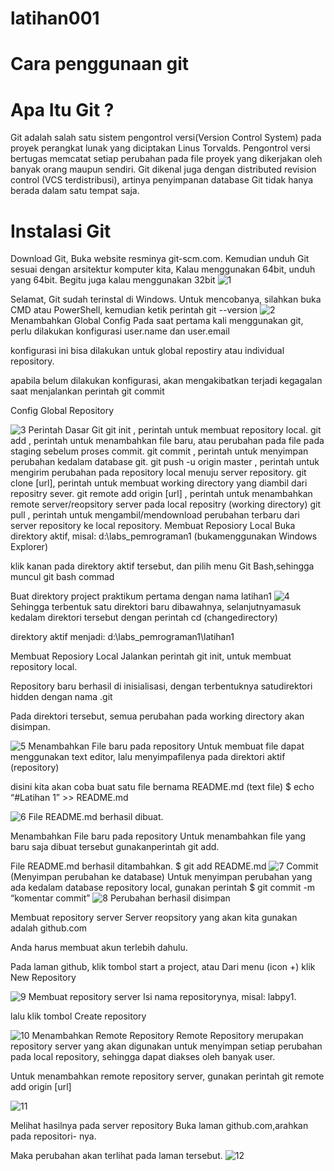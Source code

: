 # latihan001
# Cara penggunaan git
# Apa Itu Git ?
Git adalah salah satu sistem pengontrol versi(Version Control System) pada proyek perangkat lunak yang diciptakan Linus Torvalds.
Pengontrol versi bertugas memcatat setiap perubahan pada file proyek yang dikerjakan oleh banyak orang maupun sendiri.
Git dikenal juga dengan distributed revision control (VCS terdistribusi), artinya penyimpanan database Git tidak hanya berada dalam satu tempat saja.
# Instalasi Git
Download Git, Buka website resminya git-scm.com.
Kemudian unduh Git sesuai dengan arsitektur komputer kita, Kalau menggunakan 64bit, unduh yang 64bit. Begitu juga kalau menggunakan 32bit
![1](https://user-images.githubusercontent.com/57304587/69478215-a0f04800-0e22-11ea-994b-1384efebcd2d.png)

Selamat, Git sudah terinstal di Windows. Untuk mencobanya, silahkan buka CMD atau PowerShell, kemudian ketik perintah git --version
![2](https://user-images.githubusercontent.com/57304587/69478288-515e4c00-0e23-11ea-98f7-432aea224f15.png)
Menambahkan Global Config
Pada saat pertama kali menggunakan git, perlu dilakukan konfigurasi user.name dan user.email

konfigurasi ini bisa dilakukan untuk global repostiry atau individual repository.

apabila belum dilakukan konfigurasi, akan mengakibatkan terjadi kegagalan saat menjalankan perintah git commit

Config Global Repository

![3](https://user-images.githubusercontent.com/57304587/69478306-7226a180-0e23-11ea-81c6-c89918c45879.png)
Perintah Dasar Git
git init , perintah untuk membuat repository local.
git add , perintah untuk menambahkan file baru, atau perubahan pada file pada staging sebelum proses commit.
git commit , perintah untuk menyimpan perubahan kedalam database git.
git push -u origin master , perintah untuk mengirim perubahan pada repository local menuju server repository.
git clone [url], perintah untuk membuat working directory yang diambil dari repositry sever.
git remote add origin [url] , perintah untuk menambahkan remote server/reopsitory server pada local repositry (working directory)
git pull , perintah untuk mengambil/mendownload perubahan terbaru dari server repository ke local repository.
Membuat Reposiory Local
Buka direktory aktif, misal: d:\labs_pemrograman1 (bukamenggunakan Windows Explorer)

klik kanan pada direktory aktif tersebut, dan pilih menu Git Bash,sehingga muncul git bash commad

Buat direktory project praktikum pertama dengan nama latihan1
![4](https://user-images.githubusercontent.com/57304587/69478328-c9c50d00-0e23-11ea-86c6-1009c1f8137c.png)
Sehingga terbentuk satu direktori baru dibawahnya, selanjutnyamasuk kedalam direktori tersebut dengan perintah cd (changedirectory)

direktory aktif menjadi: d:\labs_pemrograman1\latihan1

Membuat Reposiory Local
Jalankan perintah git init, untuk membuat repository local.

Repository baru berhasil di inisialisasi, dengan terbentuknya satudirektori hidden dengan nama .git

Pada direktori tersebut, semua perubahan pada working directory akan disimpan.

![5](https://user-images.githubusercontent.com/57304587/69478367-0f81d580-0e24-11ea-8051-8ad2b9ab1c4e.png)
Menambahkan File baru pada repository
Untuk membuat file dapat menggunakan text editor, lalu menyimpafilenya pada direktori aktif (repository)

disini kita akan coba buat satu file bernama README.md (text file) $ echo “#Latihan 1” >> README.md

![6](https://user-images.githubusercontent.com/57304587/69478377-2e806780-0e24-11ea-9960-b6a44de1bfca.png)
File README.md berhasil dibuat.

Menambahkan File baru pada repository
Untuk menambahkan file yang baru saja dibuat tersebut gunakanperintah git add.

File README.md berhasil ditambahkan. $ git add README.md
![7](https://user-images.githubusercontent.com/57304587/69478384-566fcb00-0e24-11ea-8047-d2ca05bfea75.png)
Commit (Menyimpan perubahan ke database)
Untuk menyimpan perubahan yang ada kedalam database repository local, gunakan perintah $ git commit -m “komentar commit”
![8](https://user-images.githubusercontent.com/57304587/69478396-7d2e0180-0e24-11ea-8149-f39e85761675.png)
Perubahan berhasil disimpan

Membuat repository server
Server reopsitory yang akan kita gunakan adalah github.com

Anda harus membuat akun terlebih dahulu.

Pada laman github, klik tombol start a project, atau Dari menu (icon +) klik New Repository

![9](https://user-images.githubusercontent.com/57304587/69478419-a2227480-0e24-11ea-9834-c18d79d36076.png)
Membuat repository server
Isi nama repositorynya, misal: labpy1.

lalu klik tombol Create repository

![10](https://user-images.githubusercontent.com/57304587/69478452-ffb6c100-0e24-11ea-80fc-a980a2d977dd.png)
Menambahkan Remote Repository
Remote Repository merupakan repository server yang akan digunakan untuk menyimpan setiap perubahan pada local repository, sehingga dapat diakses oleh banyak user.

Untuk menambahkan remote repository server, gunakan perintah git remote add origin [url]

![11](https://user-images.githubusercontent.com/57304587/69478464-207f1680-0e25-11ea-872d-2d7e4b6c0039.png)

Melihat hasilnya pada server repository
Buka laman github.com,arahkan pada repositori- nya.

Maka perubahan akan terlihat pada laman tersebut.
![12](https://user-images.githubusercontent.com/57304587/69478469-3ee51200-0e25-11ea-8e8f-fe8237421553.png)


